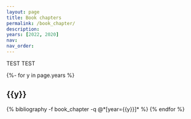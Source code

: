 ```yaml
---
layout: page
title: Book chapters
permalink: /book_chapter/
description:
years: [2022, 2020]
nav: 
nav_order:
---
```



<!-- _pages/book_chapter.md -->

TEST TEST



<div id="publicationList" class="publications">
 
{%- for y in page.years %}
  <h2 class="year">{{y}}</h2>
  {% bibliography -f book_chapter -q @*[year={{y}}]* %}
{% endfor %}

</div>